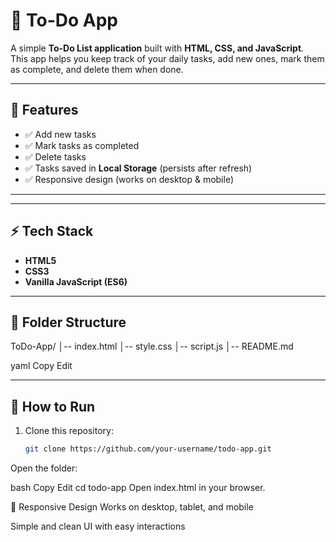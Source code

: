 # 📝 To-Do App

A simple **To-Do List application** built with **HTML, CSS, and JavaScript**.  
This app helps you keep track of your daily tasks, add new ones, mark them as complete, and delete them when done.

---

## 📌 Features
- ✅ Add new tasks  
- ✅ Mark tasks as completed  
- ✅ Delete tasks  
- ✅ Tasks saved in **Local Storage** (persists after refresh)  
- ✅ Responsive design (works on desktop & mobile)  

---


---

## ⚡ Tech Stack
- **HTML5**  
- **CSS3**  
- **Vanilla JavaScript (ES6)**  

---

## 📂 Folder Structure
ToDo-App/
│-- index.html
│-- style.css
│-- script.js
│-- README.md

yaml
Copy
Edit

---

## 🚀 How to Run
1. Clone this repository:
   ```bash
   git clone https://github.com/your-username/todo-app.git
Open the folder:

bash
Copy
Edit
cd todo-app
Open index.html in your browser.

📱 Responsive Design
Works on desktop, tablet, and mobile

Simple and clean UI with easy interactions

